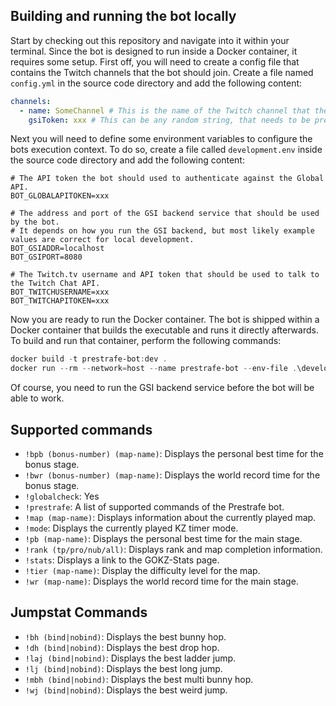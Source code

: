 ## Building and running the bot locally

Start by checking out this repository and navigate into it within your terminal. Since the bot is designed to run inside
a Docker container, it requires some setup. First off, you will need to create a config file that contains the Twitch
channels that the bot should join. Create a file named `config.yml` in the source code directory and add the following
content:

```yaml
channels:
  - name: SomeChannel # This is the name of the Twitch channel that the bot should join. 
    gsiToken: xxx # This can be any random string, that needs to be present in your CSGO GSI config as well. 
```

Next you will need to define some environment variables to configure the bots execution context. To do so, create a file
called `development.env` inside the source code directory and add the following content:

```properties
# The API token the bot should used to authenticate against the Global API.
BOT_GLOBALAPITOKEN=xxx

# The address and port of the GSI backend service that should be used by the bot.
# It depends on how you run the GSI backend, but most likely example values are correct for local development.
BOT_GSIADDR=localhost
BOT_GSIPORT=8080

# The Twitch.tv username and API token that should be used to talk to the Twitch Chat API.
BOT_TWITCHUSERNAME=xxx
BOT_TWITCHAPITOKEN=xxx
```

Now you are ready to run the Docker container. The bot is shipped within a Docker container that builds the executable
and runs it directly afterwards. To build and run that container, perform the following commands:

```powershell
docker build -t prestrafe-bot:dev .
docker run --rm --network=host --name prestrafe-bot --env-file .\development.env -it prestrafe-bot:dev
```

Of course, you need to run the GSI backend service before the bot will be able to work.

## Supported commands

- `!bpb (bonus-number) (map-name)`: Displays the personal best time for the bonus stage.
- `!bwr (bonus-number) (map-name)`: Displays the world record time for the bonus stage.
- `!globalcheck`: Yes
- `!prestrafe`: A list of supported commands of the Prestrafe bot.
- `!map (map-name)`: Displays information about the currently played map.
- `!mode`: Displays the currently played KZ timer mode.
- `!pb (map-name)`: Displays the personal best time for the main stage.
- `!rank (tp/pro/nub/all)`: Displays rank and map completion information.
- `!stats`: Displays a link to the GOKZ-Stats page.
- `!tier (map-name)`: Display the difficulty level for the map.
- `!wr (map-name)`: Displays the world record time for the main stage.

## Jumpstat Commands

- `!bh (bind|nobind)`: Displays the best bunny hop.
- `!dh (bind|nobind)`: Displays the best drop hop.
- `!laj (bind|nobind)`: Displays the best ladder jump.
- `!lj (bind|nobind)`: Displays the best long jump.
- `!mbh (bind|nobind)`: Displays the best multi bunny hop.
- `!wj (bind|nobind)`: Displays the best weird jump.
